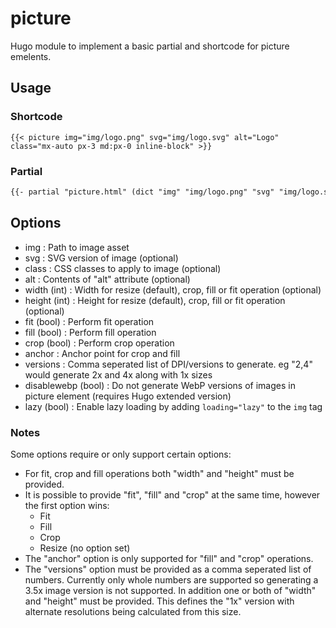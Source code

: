# picture

Hugo module to implement a basic partial and shortcode for picture emelents.

## Usage

### Shortcode

```
{{< picture img="img/logo.png" svg="img/logo.svg" alt="Logo" class="mx-auto px-3 md:px-0 inline-block" >}}
```

### Partial

```html
{{- partial "picture.html" (dict "img" "img/logo.png" "svg" "img/logo.svg" "alt" "Logo") -}}
```

## Options

* img : Path to image asset
* svg : SVG version of image (optional)
* class : CSS classes to apply to image (optional)
* alt : Contents of "alt" attribute (optional)
* width (int) : Width for resize (default), crop, fill or fit operation (optional)
* height (int) : Height for resize (default), crop, fill or fit operation (optional)
* fit (bool) : Perform fit operation
* fill (bool) : Perform fill operation
* crop (bool) : Perform crop operation
* anchor : Anchor point for crop and fill
* versions : Comma seperated list of DPI/versions to generate. eg "2,4" would generate 2x and 4x along with 1x sizes
* disablewebp (bool) : Do not generate WebP versions of images in picture element (requires Hugo extended version)
* lazy (bool) : Enable lazy loading by adding `loading="lazy"` to the `img` tag

### Notes

Some options require or only support certain options:

* For fit, crop and fill operations both "width" and "height" must be provided.
* It is possible to provide "fit", "fill" and "crop" at the same time, however the first option wins:
  * Fit
  * Fill
  * Crop
  * Resize (no option set)
* The "anchor" option is only supported for "fill" and "crop" operations.
* The "versions" option must be provided as a comma seperated list of numbers. Currently only whole numbers are supported so generating a 3.5x image version is not supported. In addition one or both of "width" and "height" must be provided. This defines the "1x" version with alternate resolutions being calculated from this size.
